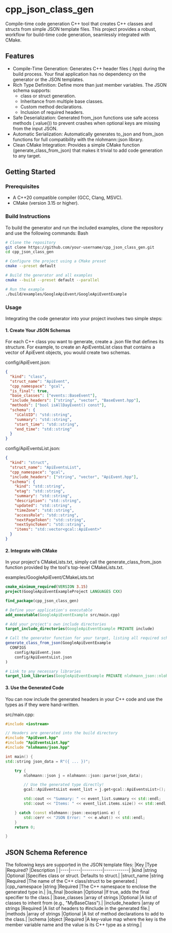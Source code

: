 # cpp_json_class_gen

Compile-time code generation C++ tool that creates C++ classes and structs from simple JSON template files. This project provides a robust, workflow for build-time code generation, seamlessly integrated with CMake.

## Features

- Compile-Time Generation: Generates C++ header files (.hpp) during the build process. Your final application has no dependency on the generator or the JSON templates.
- Rich Type Definition: Define more than just member variables. The JSON schema supports:
  - class or struct generation.
  - Inheritance from multiple base classes.
  - Custom method declarations.
  - Inclusion of required headers.
- Safe Deserialization: Generated from_json functions use safe access methods (.value()) to prevent crashes when optional keys are missing from the input JSON.
- Automatic Serialization: Automatically generates to_json and from_json functions for full compatibility with the nlohmann::json library.
- Clean CMake Integration: Provides a simple CMake function (generate_class_from_json) that makes it trivial to add code generation to any target.

## Getting Started

### Prerequisites

- A C++20 compatible compiler (GCC, Clang, MSVC).
- CMake (version 3.15 or higher).

### Build Instructions

To build the generator and run the included examples, clone the repository and use the following commands:
Bash

```bash
# Clone the repository
git clone https://github.com/your-username/cpp_json_class_gen.git
cd cpp_json_class_gen

# Configure the project using a CMake preset
cmake --preset default

# Build the generator and all examples
cmake --build --preset default --parallel

# Run the example
./build/examples/GoogleApiEvent/GoogleApiEventExample

```

### Usage

Integrating the code generator into your project involves two simple steps:

#### 1. Create Your JSON Schemas

For each C++ class you want to generate, create a .json file that defines its structure. For example, to create an ApiEventsList class that contains a vector of ApiEvent objects, you would create two schemas.

config/ApiEvent.json:

```json
{
  "kind": "class",
  "struct_name": "ApiEvent",
  "cpp_namespace": "gcal",
  "is_final": true,
  "base_classes": ["events::BaseEvent"],
  "include_headers": ["string", "vector", "BaseEvent.hpp"],
  "methods": ["bool isAllDayEvent() const"],
  "schema": {
    "iCalUID": "std::string",
    "summary": "std::string",
    "start_time": "std::string",
    "end_time": "std::string"
  }
}
```

config/ApiEventsList.json:

```JSON
{
  "kind": "struct",
  "struct_name": "ApiEventsList",
  "cpp_namespace": "gcal",
  "include_headers": ["string", "vector", "ApiEvent.hpp"],
  "schema": {
    "kind": "std::string",
    "etag": "std::string",
    "summary": "std::string",
    "description": "std::string",
    "updated": "std::string",
    "timeZone": "std::string",
    "accessRole": "std::string",
    "nextPageToken": "std::string",
    "nextSyncToken": "std::string",
    "items": "std::vector<gcal::ApiEvent>"
  }
}
```

#### 2. Integrate with CMake

In your project's CMakeLists.txt, simply call the generate_class_from_json function provided by the tool's top-level CMakeLists.txt.

examples/GoogleApiEvent/CMakeLists.txt

```CMake
cmake_minimum_required(VERSION 3.15)
project(GoogleApiEventExampleProject LANGUAGES CXX)

find_package(cpp_json_class_gen)

# Define your application's executable
add_executable(GoogleApiEventExample src/main.cpp)

# Add your project's own include directories
target_include_directories(GoogleApiEventExample PRIVATE include)

# Call the generator function for your target, listing all required schemas
generate_class_from_json(GoogleApiEventExample
  CONFIGS
    config/ApiEvent.json
    config/ApiEventsList.json
)

# Link to any necessary libraries
target_link_libraries(GoogleApiEventExample PRIVATE nlohmann_json::nlohmann_json)
```

#### 3. Use the Generated Code

You can now include the generated headers in your C++ code and use the types as if they were hand-written.

src/main.cpp:

```C++
#include <iostream>

// Headers are generated into the build directory
#include "ApiEvent.hpp"
#include "ApiEventsList.hpp"
#include "nlohmann/json.hpp"

int main() {
std::string json_data = R"({ ... })";

    try {
        nlohmann::json j = nlohmann::json::parse(json_data);

        // Use the generated type directly!
        gcal::ApiEventsList event_list = j.get<gcal::ApiEventsList>();

        std::cout << "Summary: " << event_list.summary << std::endl;
        std::cout << "Items: " << event_list.items.size() << std::endl;

    } catch (const nlohmann::json::exception& e) {
        std::cerr << "JSON Error: " << e.what() << std::endl;
    }
    return 0;

}
```

## JSON Schema Reference

The following keys are supported in the JSON template files:
|Key |Type |Required? |Description |
|----|-----|----------|------------|
|kind |string |Optional |Specifies class or struct. Defaults to struct.|
|struct_name |string |Required |The name of the C++ class/struct to be generated.|
|cpp_namespace |string |Required |The C++ namespace to enclose the generated type in.|
|is_final |boolean |Optional |If true, adds the final specifier to the class.|
|base_classes |array of strings |Optional |A list of classes to inherit from (e.g., "MyBaseClass").|
|include_headers |array of strings |Required |A list of headers to #include in the generated file.|
|methods |array of strings |Optional |A list of method declarations to add to the class.|
|schema |object |Required |A key-value map where the key is the member variable name and the value is its C++ type as a string.|
